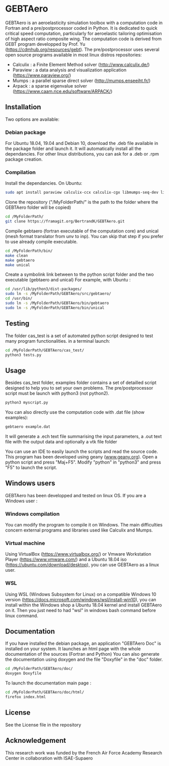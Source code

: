 # GEBTAero 

GEBTAero is an aeroelasticity simulation toolbox with a computation code in Fortran and a pre/postprocessor coded in Python.
It is dedicated to quick critical speed computation, particularly for aeroelastic tailoring optimisation of high aspect ratio composite wing.
The computation code is derived from GEBT program developped by Prof. Yu (https://cdmhub.org/resources/gebt).
The pre/postprocessor uses several open source programs available in most linux distros repositories:
* Calculix : a Finite Element Method solver (http://www.calculix.de/)
* Paraview : a  data analysis and visualization application (https://www.paraview.org/)
* Mumps : a parallel sparse direct solver (http://mumps.enseeiht.fr/)
* Arpack : a sparse eigenvalue solver (https://www.caam.rice.edu/software/ARPACK/)

## Installation
Two options are available:

### Debian package
For Ubuntu 18.04, 19.04 and Debian 10, download the .deb file available in the package folder and launch it.
It will automatically install all the dependancies.
For other linux distributions, you can ask for a .deb or .rpm package creation.

### Compilation

Install the dependancies. 
On Ubuntu:
```bash
sudo apt install paraview calculix-ccx calculix-cgx libmumps-seq-dev libarpack2-dev python3 python3-numpy python3-matplotlib gfortran make git doxygen
```

Clone the repository ("/MyFolderPath/" is the path to the folder where the  GEBTAero folder will be copied)
```bash
cd /MyFolderPath/
git clone https://framagit.org/BertrandK/GEBTAero.git
```

Compile gebtaero (fortran executable of the computation core) and unical (mesh format translator from unv to inp).
You can skip that step if you prefer to use already compile executable.
```bash
cd /MyFolderPath/bin/
make clean
make gebtaero
make unical
```

Create a symbolink link between to the python script folder and the two executable (gebtaero and unical)
For example, with Ubuntu : 
```bash
cd /usr/lib/python3/dist-packages/
sudo ln -s /MyFolderPath/GEBTAero/src/gebtaero/
cd /usr/bin/
sudo ln -s /MyFolderPath/GEBTAero/bin/gebtaero
sudo ln -s /MyFolderPath/GEBTAero/bin/unical
```

## Testing

The folder cas_test is a set of automated python script designed to test many program functionalities.
in a terminal launch:
```bash
cd /MyFolderPath/GEBTAero/cas_test/
python3 tests.py
```

## Usage
Besides cas_test folder, examples folder contains a set of detailled script designed to help you to set your own problems.
The pre/postprocessor script must be launch with python3 (not python2).
```bash
python3 myscript.py
```
You can also directly use the computation code with .dat file (show examples):
```bash
gebtaero example.dat
```
It will generate a .ech text file summarising the input parameters, a .out text file with the output data and optionally a vtk file folder

You can use an IDE to easily launch the scripts and read the source code. 
This program has been developed using geany (www.geany.org). Open a python script and press "Maj+F5". Modify "python" in "python3" and press "F5" to launch the script.

## Windows users
GEBTAero has been developped and tested on linux OS. If you are a Windows user :

### Windows compilation
You can modify the program to compile it on Windows. The main difficulties concern external programs and libraries used like Calculix and Mumps.

### Virtual machine
Using VirtualBox (https://www.virtualbox.org/) or Vmware Workstation Player (https://www.vmware.com/) and a Ubuntu 18.04 iso (https://ubuntu.com/download/desktop), you can use GEBTAero as a linux user.

### WSL
Using WSL (Windows Subsystem for Linux) on a compatible Windows 10 version (https://docs.microsoft.com/windows/wsl/install-win10), you can install within the Windows shop a Ubuntu 18.04 kernel and install GEBTAero on it.
Then you just need to had "wsl" in windows bash command before linux command.

## Documentation
If you have installed the debian package, an application "GEBTAero Doc" is installed on your system. It launches an html page with the whole documentation of the sources (Fortran and Python)
You can also generate the documentation using doxygen and the file "Doxyfile" in the "doc" folder.
```bash
cd /MyFolderPath/GEBTAero/doc/
doxygen Doxyfile
```
To launch the documentation main page :
```bash
cd /MyFolderPath/GEBTAero/doc/html/
firefox index.html
```

## License
See the License file in the repository

## Acknowledgement
This research work was funded by the French Air Force Academy Research Center in collaboration with ISAE-Supaero



